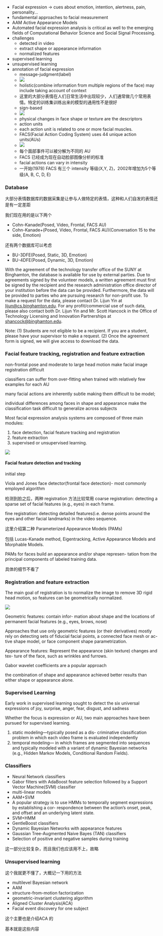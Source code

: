 + Facial expression -> cues about emotion, intention, alertness, pain, personality...
+ fundamental approaches to facial measurement
+ AAM Active Appearance Models
+ Automated facial expression analysis is critical as well to the emerging fields of Computational Behavior Science and Social Signal Processing.
+ challenges
    + detected in video
    + extract shape or appearance information
    + normalized features
+ supervised learning
+ unsupervised learning
+ annotation of facial expression
    + message-judgment(label)
    + ![](../image/fe0.png)
    + holistic(combine information from multiple regions of the face) may include taking account of context
    + 这里的大部分表情在人们日常生活中出现较少，人们通常做几个常用表情。特定的训练集训练出来的模型的通用性不是很好
    + sign-based
    + ![](../image/fe1.png)
    + physical changes in face shape or texture are the descriptors
    + action units
    + each action unit is related to one or more facial muscles.
    + FACS(Facial Action Coding System) uses 44 unique action units(AUs)
    + ![](../image/fe2.png)
    + 每个面部事件可以被分解为不同的 AU
    + FACS 已经成为现在自动脸部图像分析的标准
    + facial actions can vary in intensity
    + 一开始(1978) FACS 有三个 intensity 等级(X,Y, Z)，2002年增加为5个等级(A, B, C, D, E)

### Database

大部分表情数据库的数据采集是让参与人做特定的表情，这种和人们自发的表情还是有一定差距

我们现在用的是以下两个

+ Cohn-Kanade(Posed, Video, Frontal, FACS AU)
+ Cohn-Kanade+(Posed, Video, Frontal, FACS AU)(Conversation 15 to the side, Emotion)

还有两个数据库可以考虑

+ BU-3DFE(Posed, Static, 3D, Emotion)
+ BU-4DFE(Posed, Dynamic, 3D, Emotion)

With the agreement of the technology transfer office of the SUNY at Binghamton, the database is available for use by external parties. Due to agreements signed by the volunteer models, a written agreement must first be signed by the recipient and the research administration office director of your institution before the data can be provided. Furthermore, the data will be provided to parties who are pursuing research for non-profit use. To make a request for the data, please contact Dr. Lijun Yin at lijun@cs.binghamton.edu. For any profit/commercial use of such data, please also contact both Dr. Lijun Yin and Mr. Scott Hancock in the Office of Technology Licensing and Innovation Partnerships at shancock@binghamton.edu.

Note: (1) Students are not eligible to be a recipient. If you are a student, please have your supervisor to make a request. (2) Once the agreement form is signed, we will give access to download the data.

### Facial feature tracking, registration and feature extraction

non-frontal pose and moderate to large head motion make facial image registration difficult

classifiers can suffer from over-fitting when trained with relatively few examples for each AU

many facial actions are inherently subtle making them difficult to be model;

individual differences among faces in shape and appearance make the classification task difficult to generalize across subjects

Most facial expression analysis systems are composed of three main modules:

1. face detection, facial feature tracking and registration
2. feature extraction
3. supervised or unsupervised learning.

![](../image/fe3.png)

#### Facial feature detection and tracking

initial step

Viola and Jones face detector(frontal face detection)- most commonly employed algorithm

检测到脸之后，两种 registration 方法比较常用
coarse registration: detecting a sparse set of facial features (e.g., eyes) in each frame.

fine registration: detecting detailed features(i.e. dense points around the eyes and other facial landmarks) in the video sequence.

这里介绍第二种 Parameterized Appearance Models (PAMs)

包括 Lucas-Kanade method, Eigentracking, Active Appearance Models and Morphable Models.

PAMs for faces build an appearance and/or shape represen- tation from the principal components of labeled training data.

具体的细节不看了

### Registration and feature extraction

The main goal of registration is to normalize the image to remove 3D rigid head motion, so features can be geometrically normalized.

![](../image/fe4.png)

Geometric features: contain infor- mation about shape and the locations of permanent facial features (e.g., eyes, brows, nose)

Approaches that use only geometric features (or their derivatives) mostly rely on detecting sets of fiducial facial points, a connected face mesh or ac- tive shape model, or face component shape parametrization.

Appearance features: Represent the appearance (skin texture) changes and tex- ture of the face, such as wrinkles and furrows.

Gabor wavelet coefficients are a popular approach

the combination of shape and appearance achieved better results than either shape or appearance alone.

### Supervised Learning

Early work in supervised learning sought to detect the six universal expressions of joy, surprise, anger, fear, disgust, and sadness

Whether the focus is expression or AU, two main approaches have been pursued for supervised learning.

1. static modeling—typically posed as a dis- criminative classification problem in which each video frame is evaluated independently
2. temporal modeling— in which frames are segmented into sequences and typically modeled with a variant of dynamic Bayesian networks (e.g., Hidden Markov Models, Conditional Random Fields).

### Classifiers

+ Neural Network classifiers
+ Gabor filters with AdaBoost feature selection followed by a Support Vector Machine(SVM) classifier
+ multi-linear models
+ AAM+SVM
+ A popular strategy is to use HMMs to temporally segment expressions by establishing a cor- respondence between the action’s onset, peak, and offset and an underlying latent state.
+ SVM+HMM
+ GentleBoost classifiers
+ Dynamic Bayesian Networks with appearance features
+ Gaussian Tree-Augmented Naive Bayes (TAN) classifiers
+ Selection of positive and negative samples during training

这一部分比较复杂，而且我们也应该用不上，故略

### Unsupervised learning

这个我就更不懂了，大概记一下用的方法

+ multilevel Bayesian network
+ AAM
+ structure-from-motion factorization
+ geometric-invariant clustering algorithm
+ Aligned Cluster Analysis(ACA)
+ Facial event discovery for one subject

这个主要也是介绍ACA 的

基本就是这些内容
